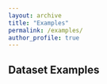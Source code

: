 ```yaml
---
layout: archive
title: "Examples"
permalink: /examples/
author_profile: true
---
```


## Dataset Examples
<!-- can put different  -->
